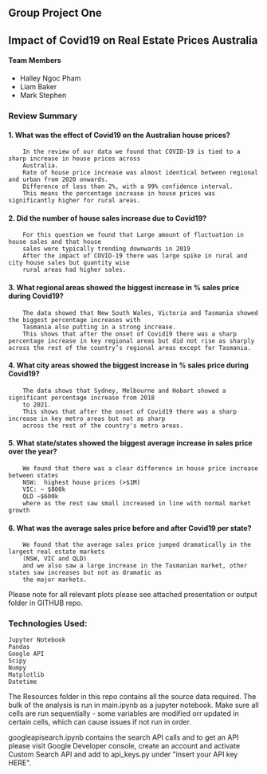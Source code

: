 ##                                                    Group Project One
##                                    Impact of Covid19 on Real Estate Prices Australia
    
#### Team Members 

- Halley Ngoc Pham 
- Liam Baker
- Mark Stephen


###                                                     Review Summary 

#### 1. What was the effect of Covid19 on the Australian house prices?

        In the review of our data we found that COVID-19 is tied to a sharp increase in house prices across 
        Australia.
        Rate of house price increase was almost identical between regional and urban from 2020 onwards.
        Difference of less than 2%, with a 99% confidence interval.
        This means the percentage increase in house prices was significantly higher for rural areas.

#### 2. Did the number of house sales increase due to Covid19?

        For this question we found that Large amount of fluctuation in house sales and that house 
        sales were typically trending downwards in 2019
        After the impact of COVID-19 there was large spike in rural and city house sales but quantity wise 
        rural areas had higher sales.

#### 3. What regional areas showed the biggest increase in % sales price during Covid19?
    
        The data showed that New South Wales, Victoria and Tasmania showed the biggest percentage increases with 
        Tasmania also putting in a strong increase.
        This shows that after the onset of Covid19 there was a sharp percentage increase in key regional areas but did not rise as sharply across the rest of the country’s regional areas except for Tasmania. 

#### 4. What city areas showed the biggest increase in % sales price during Covid19?

        The data shows that Sydney, Melbourne and Hobart showed a significant percentage increase from 2018 
        to 2021. 
        This shows that after the onset of Covid19 there was a sharp increase in key metro areas but not as sharp 
        across the rest of the country's metro areas. 

#### 5. What state/states showed the biggest average increase in sales price over the year?

        We found that there was a clear difference in house price increase between states
        NSW:  highest house prices (>$1M)
        VIC: ~ $800k
        QLD ~$600k
        where as the rest saw small increased in line with normal market growth

#### 6. What was the average sales price before and after Covid19 per state?

        We found that the average sales price jumped dramatically in the largest real estate markets 
        (NSW, VIC and QLD)
        and we also saw a large increase in the Tasmanian market, other states saw increases but not as dramatic as 
        the major markets.
        
    
 Please note for all relevant plots please see attached presentation or output folder in GITHUB repo.
 
### Technologies Used:
    Jupyter Notebook
    Pandas
    Google API
    Scipy
    Numpy
    Matplotlib
    Datetime
        

The Resources folder in this repo contains all the source data required. The bulk of the analysis is run in main.ipynb as a jupyter notebook.
Make sure all cells are run sequentially - some variables are modified orr updated in certain cells, which can cause issues if not run in order.

googleapisearch.ipynb contains the search API calls and to get an API please visit Google Developer console, create an account and activate Custom Search API and add to api_keys.py under "insert your API key HERE".
